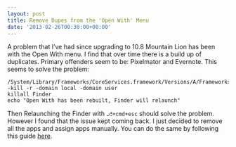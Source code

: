 ```yaml
---
layout: post
title: Remove Dupes from the 'Open With' Menu
date: '2013-02-26T00:30:00+00:00'
---
```

A problem that I’ve had since upgrading to 10.8 Mountain Lion has been with the
Open With menu. I find that over time there is a build up of duplicates.
Primary offenders seem to be: Pixelmator and Evernote. This seems to solve the
problem:

    /System/Library/Frameworks/CoreServices.framework/Versions/A/Frameworks/LaunchServices.framework/Versions/A/Support/lsregister -kill -r -domain local -domain user
    killall Finder
    echo "Open With has been rebuilt, Finder will relaunch"

Then Relaunching the Finder with <code>⎇+cmd+esc</code> should solve the
problem. However I found that the issue kept coming back. I just decided to
remove all the apps and assign apps manually. You can do the same by following
this guide [here](http://osxdaily.com/2011/02/03/clear-open-with-menu-mac/).
